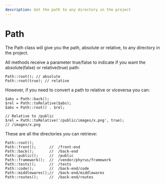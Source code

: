 ```yaml
---
description: Get the path to any directory in the project
---
```


# Path

The Path class will give you the path, absolute or relative, to any directory in the project.

All methods receive a parameter true/false to indicate if you want the absolute(false) or relative(true) path:

```
Path::root(); // absolute
Path::root(true); // relative
```

However, if you need to convert a path to relative or viceversa you can:

```
$abs = Path::back();
$rel = Path::toRelative($abs);
$abs = Path::root() . $rel;

// Relative to /public
$rel = Path::toRelative('/public/images/x.png', true);
// /images/x.png
```

These are all the directories you can retrieve:

```
Path::root();
Path::front();      //  /front-end
Path::back();       //  /back-end
Path::public();     //  /public
Path::framework();  //  /vendor/phyrus/framework
Path::tests();      //  /tests
Path::code();       //  /back-end/code
Path::middlewares();//  /back-end/middlewares
Path::routes();     //  /back-end/routes
```
